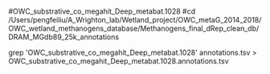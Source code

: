 # 

#OWC_substrative_co_megahit_Deep_metabat.1028
#cd /Users/pengfeiliu/A_Wrighton_lab/Wetland_project/OWC_metaG_2014_2018/OWC_wetland_methanogens_database/Methanogens_final_dRep_clean_db/DRAM_MGdb89_25k_annotations

grep 'OWC_substrative_co_megahit_Deep_metabat\.1028' annotations.tsv > OWC_substrative_co_megahit_Deep_metabat.1028.annotations.tsv
